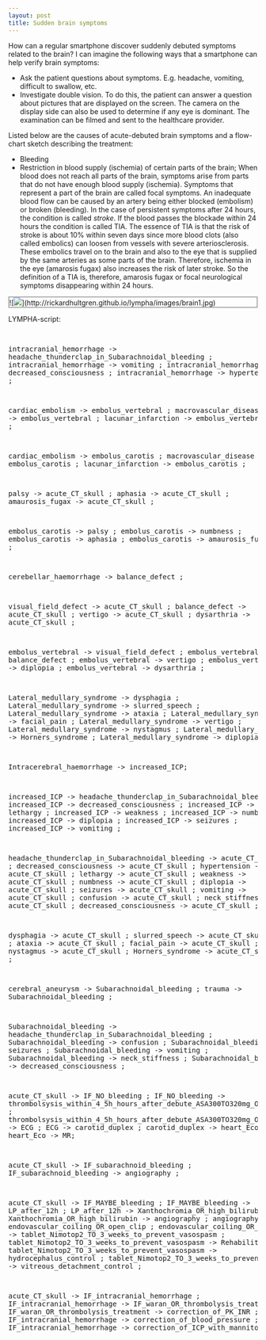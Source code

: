```yaml
---
layout: post
title: Sudden brain symptoms
---
```

How can a regular smartphone discover suddenly debuted symptoms related to the brain? I can imagine the following ways that a smartphone can help verify brain symptoms:

- Ask the patient questions about symptoms. E.g. headache, vomiting, difficult to swallow, etc.
- Investigate double vision. To do this, the patient can answer a question about pictures that are displayed on the screen. The camera on the display side can also be used to determine if any eye is dominant. The examination can be filmed and sent to the healthcare provider.

Listed below are the causes of acute-debuted brain symptoms and a flow-chart sketch describing the treatment:

- Bleeding
- Restriction in blood supply (ischemia) of certain parts of the brain; When blood does not reach all parts of the brain, symptoms arise from parts that do not have enough blood supply (ischemia). Symptoms that represent a part of the brain are called focal symptoms. An inadequate blood flow can be caused by an artery being either blocked (embolism) or broken (bleeding). In the case of persistent symptoms after 24 hours, the condition is called *stroke*. If the blood passes the blockade within 24 hours the condition is called TIA. The essence of TIA is that the risk of stroke is about 10% within seven days since more blood clots (also called embolics) can loosen from vessels with severe arteriosclerosis. These embolics travel on to the brain and also to the eye that is supplied by the same arteries as some parts of the brain. Therefore, ischemia in the eye (amarosis fugax) also increases the risk of later stroke. So the definition of a TIA is, therefore, amarosis fugax or focal neurological symptoms disappearing within 24 hours.
<p class="dragscroll" style="border:0.2em solid #aaaaaa;">
![<img src="http://rickardhultgren.github.io/lympha/images/brain1.jpg">](http://rickardhultgren.github.io/lympha/images/brain1.jpg) 
</p>
LYMPHA-script:
<pre class="dragscroll">

intracranial_hemorrhage -> headache_thunderclap_in_Subarachnoidal_bleeding ;
intracranial_hemorrhage -> vomiting ;
intracranial_hemorrhage -> decreased_consciousness ;
intracranial_hemorrhage -> hypertension ;

cardiac_embolism -> embolus_vertebral ;
macrovascular_disease -> embolus_vertebral ;
lacunar_infarction -> embolus_vertebral ;

cardiac_embolism -> embolus_carotis ;
macrovascular_disease -> embolus_carotis ;
lacunar_infarction -> embolus_carotis ;

palsy -> acute_CT_skull ;
aphasia -> acute_CT_skull ;
amaurosis_fugax -> acute_CT_skull ;

embolus_carotis -> palsy ;
embolus_carotis -> numbness ;
embolus_carotis -> aphasia ;
embolus_carotis -> amaurosis_fugax ;

cerebellar_haemorrhage -> balance_defect ;

visual_field_defect -> acute_CT_skull ;
balance_defect -> acute_CT_skull ;
vertigo -> acute_CT_skull ;
dysarthria -> acute_CT_skull ;

embolus_vertebral -> visual_field_defect ;
embolus_vertebral -> balance_defect ;
embolus_vertebral -> vertigo ;
embolus_vertebral -> diplopia ;
embolus_vertebral -> dysarthria ;

Lateral_medullary_syndrome -> dysphagia ;
Lateral_medullary_syndrome -> slurred_speech ;
Lateral_medullary_syndrome -> ataxia ;
Lateral_medullary_syndrome -> facial_pain ;
Lateral_medullary_syndrome -> vertigo ;
Lateral_medullary_syndrome -> nystagmus ;
Lateral_medullary_syndrome -> Horners_syndrome ;
Lateral_medullary_syndrome -> diplopia ;

Intracerebral_haemorrhage -> increased_ICP;

increased_ICP -> headache_thunderclap_in_Subarachnoidal_bleeding ;
increased_ICP -> decreased_consciousness ;
increased_ICP -> lethargy ;
increased_ICP -> weakness ;
increased_ICP -> numbness ;
increased_ICP -> diplopia ;
increased_ICP -> seizures ;
increased_ICP -> vomiting ;

headache_thunderclap_in_Subarachnoidal_bleeding -> acute_CT_skull ;
decreased_consciousness -> acute_CT_skull ;
hypertension -> acute_CT_skull ;
lethargy -> acute_CT_skull ;
weakness -> acute_CT_skull ;
numbness -> acute_CT_skull ;
diplopia -> acute_CT_skull ;
seizures -> acute_CT_skull ;
vomiting -> acute_CT_skull ;
confusion -> acute_CT_skull ;
neck_stiffness -> acute_CT_skull ;
decreased_consciousness -> acute_CT_skull ;

dysphagia -> acute_CT_skull ;
slurred_speech -> acute_CT_skull ;
ataxia -> acute_CT_skull ;
facial_pain -> acute_CT_skull ;
nystagmus -> acute_CT_skull ;
Horners_syndrome -> acute_CT_skull ;

cerebral_aneurysm -> Subarachnoidal_bleeding ;
trauma -> Subarachnoidal_bleeding ;

Subarachnoidal_bleeding -> headache_thunderclap_in_Subarachnoidal_bleeding ;
Subarachnoidal_bleeding -> confusion ;
Subarachnoidal_bleeding -> seizures ;
Subarachnoidal_bleeding -> vomiting ;
Subarachnoidal_bleeding -> neck_stiffness ;
Subarachnoidal_bleeding -> decreased_consciousness ;

acute_CT_skull  -> IF_NO_bleeding ;
IF_NO_bleeding -> thrombolsysis_within_4_5h_hours_after_debute_ASA300TO320mg_OR_Clopidogrel75mg ;
thrombolsysis_within_4_5h_hours_after_debute_ASA300TO320mg_OR_Clopidogrel75mg -> ECG ;
ECG -> carotid_duplex ;
carotid_duplex -> heart_Eco ;
heart_Eco -> MR;

acute_CT_skull  -> IF_subarachnoid_bleeding ;
IF_subarachnoid_bleeding -> angiography ;

acute_CT_skull  -> IF_MAYBE_bleeding ;
IF_MAYBE_bleeding -> LP_after_12h ;
LP_after_12h -> Xanthochromia_OR_high_bilirubin ;
Xanthochromia_OR_high_bilirubin -> angiography ;
angiography -> endovascular_coiling_OR_open_clip ;
endovascular_coiling_OR_open_clip -> tablet_Nimotop2_TO_3_weeks_to_prevent_vasospasm ;
tablet_Nimotop2_TO_3_weeks_to_prevent_vasospasm -> Rehabilitation ;
tablet_Nimotop2_TO_3_weeks_to_prevent_vasospasm -> hydrocephalus_control ;
tablet_Nimotop2_TO_3_weeks_to_prevent_vasospasm -> vitreous_detachment_control ;

acute_CT_skull  -> IF_intracranial_hemorrhage ;
IF_intracranial_hemorrhage -> IF_waran_OR_thrombolysis_treatment ;
IF_waran_OR_thrombolysis_treatment -> correction_of_PK_INR ;
IF_intracranial_hemorrhage -> correction_of_blood_pressure ;
IF_intracranial_hemorrhage -> correction_of_ICP_with_mannitol ;

</pre>
